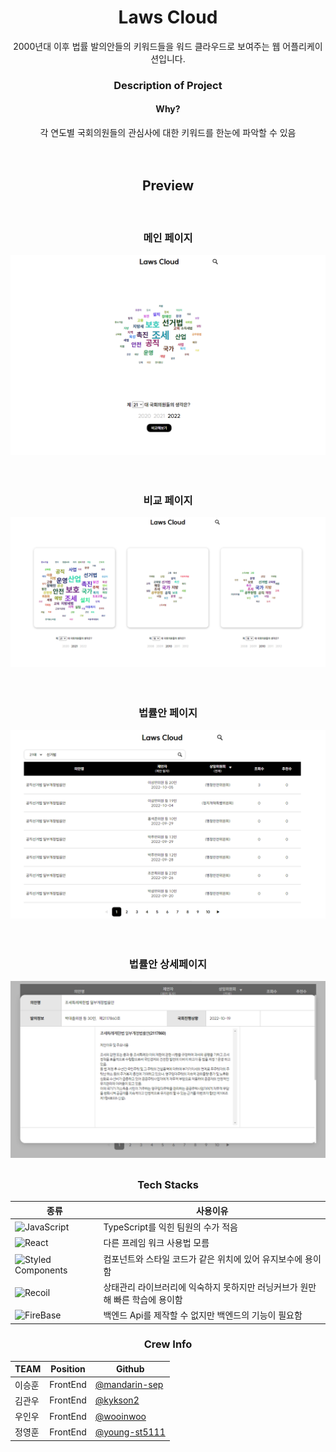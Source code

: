 <div align="center" >
<h1> Laws Cloud </h1>

<div> 2000년대 이후 법률 발의안들의 키워드들을 워드 클라우드로 보여주는 웹 어플리케이션입니다. </div>
<h3> Description of Project </h3>

<h4> Why? </h4>
각 연도별 국회의원들의 관심사에 대한 키워드를 한눈에 파악할 수 있음

<br/>
<br/>
<br/>

<h2><b> Preview </b></h2><br/>
<h3><b> 메인 페이지 </b></h3>
<img src="./readMe/lawsCloud메인.PNG" alt="main" />
<br/><br/><br/>
<h3><b> 비교 페이지 </b></h3>
<img src="./readMe/LawsCloud비교.PNG" alt="compareCloud" />
<br/><br/><br/>
<h3><b> 법률안 페이지 </b></h3>
<img src="./readMe/LawsCloud법률안리스트.PNG" alt="billsList" />
<br/><br/><br/>
<h3><b> 법률안 상세페이지 </b></h3>
<img src="./readMe/LawsCloud상세페이지모달.PNG" alt="billDetail "/>

<div style="margin-bottom: 30px">

</div>

### Tech Stacks

| 종류 | 사용이유 |
| --- | -- | 
|![JavaScript](https://img.shields.io/badge/javascript-f7df1e?style=for-the-badge&logo=javascript&logoColor=black) | TypeScript를 익힌 팀원의 수가 적음 |
| ![React](https://img.shields.io/badge/react-61DAFB?style=for-the-badge&logo=react&logoColor=black) | 다른 프레임 워크 사용법 모름 |
| ![Styled Components](https://img.shields.io/badge/styledcomponents-DB7093?style=for-the-badge&logo=styledcomponents&logoColor=white) | 컴포넌트와 스타일 코드가 같은 위치에 있어 유지보수에 용이함 |
| ![Recoil](https://img.shields.io/badge/Recoil-646CFF.svg?&style=for-the-badge&logo=Recoil&logoColor=white) | 상태관리 라이브러리에 익숙하지 못하지만 러닝커브가 원만해 빠른 학습에 용이함 |
| ![FireBase](https://img.shields.io/badge/Firebase-FFCA28?style=for-the-badge&logo=firebase&logoColor=black) | 백엔드 Api를 제작할 수 없지만 백엔드의 기능이 필요함 |

<div>

### Crew Info

| TEAM   | Position | Github                                                      |
| ------ | -------- | ----------------------------------------------------------- |
| 이승훈 | FrontEnd | <a href="https://github.com/mandarin-sep">@mandarin-sep</a> |
| 김관우 | FrontEnd | <a href="https://github.com/kykson2">@kykson2</a>           |
| 우인우 | FrontEnd | <a href="https://github.com/wooinwoo">@wooinwoo</a>         |
| 정영훈 | FrontEnd | <a href="https://github.com/young-st511">@young-st5111</a>  |

</div>

</div>
